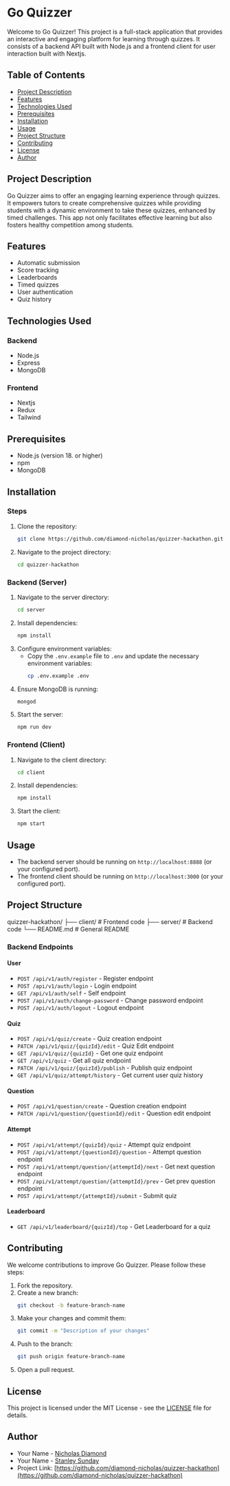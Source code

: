 # Go Quizzer

Welcome to Go Quizzer! This project is a full-stack application that provides an interactive and engaging platform for learning through quizzes. It consists of a backend API built with Node.js and a frontend client for user interaction built with Nextjs.

## Table of Contents

- [Project Description](#project-description)
- [Features](#features)
- [Technologies Used](#technologies-used)
- [Prerequisites](#prerequisites)
- [Installation](#installation)
- [Usage](#usage)
- [Project Structure](#project-structure)
- [Contributing](#contributing)
- [License](#license)
- [Author](#author)

## Project Description

Go Quizzer aims to offer an engaging learning experience through quizzes. It empowers tutors to create comprehensive quizzes while providing students with a dynamic environment to take these quizzes, enhanced by timed challenges. This app not only facilitates effective learning but also fosters healthy competition among students.

## Features

- Automatic submission
- Score tracking
- Leaderboards
- Timed quizzes
- User authentication
- Quiz history

## Technologies Used

### Backend
- Node.js
- Express
- MongoDB

### Frontend
- Nextjs
- Redux
- Tailwind
  
## Prerequisites
- Node.js (version 18. or higher)
- npm 
- MongoDB 

## Installation

### Steps

1. Clone the repository:
    ```bash
    git clone https://github.com/diamond-nicholas/quizzer-hackathon.git
    ```
2. Navigate to the project directory:
    ```bash
    cd quizzer-hackathon
    ```

### Backend (Server)
1. Navigate to the server directory:
    ```bash
    cd server
    ```
2. Install dependencies:
    ```bash
    npm install
    ```
3. Configure environment variables:
    - Copy the `.env.example` file to `.env` and update the necessary environment variables:
        ```bash
        cp .env.example .env
        ```
4. Ensure MongoDB is running:
    ```bash
    mongod
    ```
5. Start the server:
    ```bash
    npm run dev
    ```

### Frontend (Client)

1. Navigate to the client directory:
    ```bash
    cd client
    ```
2. Install dependencies:
    ```bash
    npm install
    ```
3. Start the client:
    ```bash
    npm start
    ```

## Usage

- The backend server should be running on `http://localhost:8888` (or your configured port).
- The frontend client should be running on `http://localhost:3000` (or your configured port).

## Project Structure

quizzer-hackathon/
├── client/ # Frontend code
├── server/ # Backend code
└── README.md # General README



### Backend Endpoints

#### User
- `POST /api/v1/auth/register` - Register endpoint
- `POST /api/v1/auth/login` - Login endpoint
- `GET /api/v1/auth/self` - Self endpoint
- `POST /api/v1/auth/change-password` - Change password endpoint
- `POST /api/v1/auth/logout` - Logout endpoint

#### Quiz
- `POST /api/v1/quiz/create` - Quiz creation endpoint
- `PATCH /api/v1/quiz/{quizId}/edit` - Quiz Edit endpoint
- `GET /api/v1/quiz/{quizId}` - Get one quiz endpoint
- `GET /api/v1/quiz` - Get all quiz endpoint
- `PATCH /api/v1/quiz/{quizId}/publish` - Publish quiz endpoint
- `GET /api/v1/quiz/attempt/history` - Get current user quiz history

#### Question
- `POST /api/v1/question/create` - Question creation endpoint
- `PATCH /api/v1/question/{questionId}/edit` - Question edit endpoint

#### Attempt
- `POST /api/v1/attempt/{quizId}/quiz` - Attempt quiz endpoint
- `POST /api/v1/attempt/{questionId}/question` - Attempt question endpoint
- `POST /api/v1/attempt/question/{attemptId}/next` - Get next question endpoint
- `POST /api/v1/attempt/question/{attemptId}/prev` - Get prev question endpoint
- `POST /api/v1/attempt/{attemptId}/submit` - Submit quiz

#### Leaderboard
- `GET /api/v1/leaderboard/{quizId}/top` - Get Leaderboard for a quiz

## Contributing

We welcome contributions to improve Go Quizzer. Please follow these steps:

1. Fork the repository.
2. Create a new branch:
    ```bash
    git checkout -b feature-branch-name
    ```
3. Make your changes and commit them:
    ```bash
    git commit -m "Description of your changes"
    ```
4. Push to the branch:
    ```bash
    git push origin feature-branch-name
    ```
5. Open a pull request.

## License

This project is licensed under the MIT License - see the [LICENSE](LICENSE) file for details.

## Author

- Your Name - [Nicholas Diamond](mailto:diamondnicholas154@gmail.com)
- Your Name - [Stanley Sunday](mailto:sundaystanley56@gmail.com)
- Project Link: [https://github.com/diamond-nicholas/quizzer-hackathon](https://github.com/diamond-nicholas/quizzer-hackathon)

